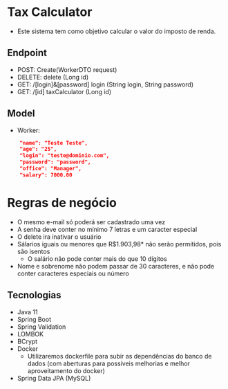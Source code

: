 # Tax Calculator

- Este sistema tem como objetivo calcular o valor do imposto de renda.

## Endpoint

- POST: Create(WorkerDTO request)
- DELETE: delete (Long id)
- GET: /[login]&[password] login (String login, String password)
- GET: /[id] taxCalculator (Long id)

## Model

- Worker: 
```json
    "name": "Teste Teste",
    "age": "25",
    "login": "teste@dominio.com",
    "password": "password",
    "office": "Manager",
    "salary": 7000.00
```

# Regras de negócio

- O mesmo e-mail só poderá ser cadastrado uma vez
- A senha deve conter no mínimo 7 letras e um caracter especial
- O delete ira inativar o usuário
- Sálarios iguais ou menores que R$1.903,98* não serão permitidos, pois são isentos
    - O salário não pode conter mais do que 10 dígitos
- Nome e sobrenome não podem passar de 30 caracteres, e não pode conter caracteres especiais ou número

## Tecnologias

- Java 11
- Spring Boot
- Spring Validation
- LOMBOK
- BCrypt
- Docker
  - Utilizaremos dockerfile para subir as dependências do banco de dados (com aberturas para possíveis melhorias e melhor aproveitamento do docker)
- Spring Data JPA (MySQL)